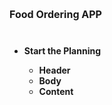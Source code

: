 <h1 style="font-size:16px;">Food Ordering APP<h1>
<ul style="font-size:14px;">
    <li>Start the Planning</li>
    <ul>
        <li>Header</li>
        <li>Body</li>
        <li>Content</li>
    </ul>
</ul>